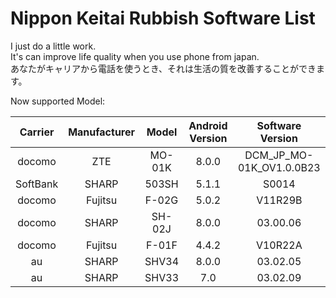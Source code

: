# Nippon Keitai Rubbish Software List  

I just do a little work.  
It's can improve life quality when you use phone from japan.  
あなたがキャリアから電話を使うとき、それは生活の質を改善することができます。  
  
Now supported Model:  

| Carrier        | Manufacturer   |  Model  | Android Version | Software Version |
| :--------:   | :-----:  | :----:  | :----: | :-----:|
| docomo     | ZTE | MO-01K | 8.0.0 | DCM_JP_MO-01K_OV1.0.0B23 |  
| SoftBank   |SHARP|503SH |5.1.1 |S0014 |  
| docomo   |Fujitsu|F-02G |5.0.2 |V11R29B |
| docomo   |SHARP|SH-02J |8.0.0 |03.00.06 |
| docomo   |Fujitsu|F-01F |4.4.2 |V10R22A |
| au   |SHARP|SHV34 |8.0.0 |03.02.05 |
| au   |SHARP|SHV33 |7.0 |03.02.09 |

